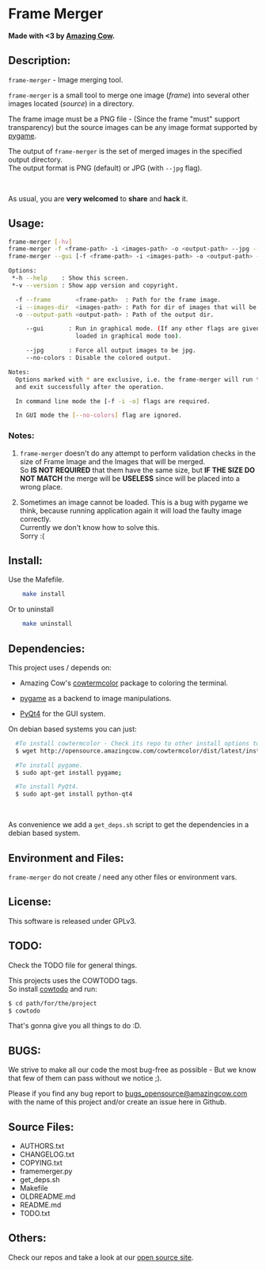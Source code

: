 # Frame Merger

**Made with <3 by [Amazing Cow](http://www.amazingcow.com).**



<!-- ####################################################################### -->
<!-- ####################################################################### -->

## Description:

```frame-merger``` - Image merging tool.

```frame-merger``` is a small tool to merge one image (_frame_) into several 
other images located (_source_) in a directory.

The frame image must be a PNG file - (Since the frame "must" support transparency)
but the source images can be any image format supported by 
[pygame](http://www.pygame.org).

The output of ```frame-merger``` is the set of merged images in the specified 
output directory.    
The output format is PNG (default) or JPG (with ```--jpg``` flag).

<br>

As usual, you are **very welcomed** to **share** and **hack** it.



<!-- ####################################################################### -->
<!-- ####################################################################### -->

## Usage:

``` bash
frame-merger [-hv]
frame-merger -f <frame-path> -i <images-path> -o <output-path> --jpg --no-colors
frame-merger --gui [-f <frame-path> -i <images-path> -o <output-path> --jpg]

Options:
 *-h --help    : Show this screen.
 *-v --version : Show app version and copyright.

  -f --frame       <frame-path>  : Path for the frame image.
  -i --images-dir  <images-path> : Path for dir of images that will be merged.
  -o --output-path <output-path> : Path of the output dir.

     --gui       : Run in graphical mode. (If any other flags are given it will
                   loaded in graphical mode too).

     --jpg       : Force all output images to be jpg.
     --no-colors : Disable the colored output.

Notes:
  Options marked with * are exclusive, i.e. the frame-merger will run that
  and exit successfully after the operation.

  In command line mode the [-f -i -o] flags are required.

  In GUI mode the [--no-colors] flag are ignored.

```

### Notes:

  1. ```frame-merger``` doesn't do any attempt to perform validation checks in 
  the size of Frame Image and the Images that will be merged.    
  So  **IS NOT REQUIRED** that them have the same size, but 
  **IF THE SIZE DO NOT MATCH** the merge will be **USELESS** since will be 
  placed into a wrong place. 


  2. Sometimes an image cannot be loaded. This is a bug with pygame we think, 
  because running application again it will load the faulty image correctly.   
  Currently we don't know how to solve this.     
  Sorry :(



<!-- ####################################################################### -->
<!-- ####################################################################### -->

## Install:

Use the Mafefile.

``` bash
    make install
```

Or to uninstall

``` bash
    make uninstall
```



<!-- ####################################################################### -->
<!-- ####################################################################### -->

## Dependencies:

This project uses / depends on:

* Amazing Cow's 
[cowtermcolor](http://www.github.com/AmazingCow/AmazingCore-Libs/cowtermcolor_py)
package to coloring the terminal.

* [pygame](http://www.pygame.org) as a backend to image manipulations.

* [PyQt4](http://www.riverbankcomputing.com/software/pyqt/download) for the 
GUI system.


On debian based systems you can just:

``` bash
  #To install cowtermcolor - Check its repo to other install options too.
  $ wget http://opensource.amazingcow.com/cowtermcolor/dist/latest/install.sh | bash 

  #To install pygame.
  $ sudo apt-get install pygame;

  #To install PyQt4.
  $ sudo apt-get install python-qt4

```

<br>

As convenience we add a ```get_deps.sh``` script to get the dependencies in 
a debian based system. 



<!-- ####################################################################### -->
<!-- ####################################################################### -->

## Environment and Files: 

```frame-merger``` do not create / need any other files or environment vars.



<!-- ####################################################################### -->
<!-- ####################################################################### -->

## License:

This software is released under GPLv3.



<!-- ####################################################################### -->
<!-- ####################################################################### -->

## TODO:

Check the TODO file for general things.

This projects uses the COWTODO tags.   
So install [cowtodo](http://www.github.com/AmazingCow-Tools/COWTODO.html) and run:

``` bash
$ cd path/for/the/project
$ cowtodo 
```

That's gonna give you all things to do :D.



<!-- ####################################################################### -->
<!-- ####################################################################### -->

## BUGS:

We strive to make all our code the most bug-free as possible - But we know 
that few of them can pass without we notice ;).

Please if you find any bug report to [bugs_opensource@amazingcow.com]() 
with the name of this project and/or create an issue here in Github.



<!-- ####################################################################### -->
<!-- ####################################################################### -->

## Source Files:

* AUTHORS.txt
* CHANGELOG.txt
* COPYING.txt
* framemerger.py
* get_deps.sh
* Makefile
* OLDREADME.md
* README.md
* TODO.txt



<!-- ####################################################################### -->
<!-- ####################################################################### -->

## Others:
Check our repos and take a look at our [open source site](http://opensource.amazingcow.com).
